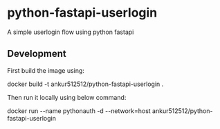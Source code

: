 # python-fastapi-userlogin
A simple userlogin flow using python fastapi


## Development

First build the image using:

docker build -t ankur512512/python-fastapi-userlogin .

Then run it locally using below command:

docker run --name pythonauth -d --network=host ankur512512/python-fastapi-userlogin

